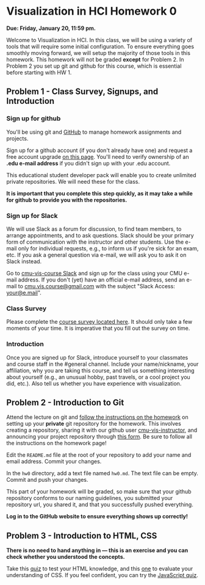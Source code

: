 # Visualization in HCI Homework 0

**Due: Friday, January 20, 11:59 pm.**

Welcome to Visualization in HCI.  In this class, we will be using a variety of tools that will require some initial configuration. To ensure everything goes smoothly moving forward, we will setup the majority of those tools in this homework.  This homework will not be graded **except** for Problem 2. In Problem 2 you set up git and github for this course, which is essential before starting with HW 1.

## Problem 1 - Class Survey, Signups, and Introduction

### Sign up for github

You'll be using git and [GitHub](http://github.com) to manage homework assignments and projects.

Sign up for a github account (if you don't already have one) and request a free account upgrade [on this page](https://education.github.com/pack). You'll need to verify ownership of an **.edu e-mail address** if you didn't sign up with your .edu account.

This educational student developer pack will enable you to create unlimited private repositories. We will need these for the class.

**It is important that you complete this step quickly, as it may take a while for github to provide you with the repositories.**

### Sign up for Slack
We will use Slack as a forum for discussion, to find team members, to arrange appointments, and to ask questions. Slack should be your primary form of communication with the instructor and other students. Use the e-mail only for individual requests, e.g., to inform us if you're sick for an exam, etc. If you ask a general question via e-mail, we will ask you to ask it on Slack instead.

Go to [cmu-vis-course Slack](https://cmu-vis-course.slack.com/signup) and sign up for the class using your CMU e-mail address. If you don't (yet) have an official e-mail address, send an e-mail to [cmu.vis.course@gmail.com](mailto:cmu.vis.course@gmail.com) with the subject "Slack Access: your@e.mail".

### Class Survey
Please complete the [course survey located here](https://goo.gl/forms/NKXnkTksR2cMd9jY2). It should only take a few moments of your time. It is imperative that you fill out the survey on time.

### Introduction

Once you are signed up for Slack, introduce yourself to your classmates and course staff in the #general channel. Include your name/nickname, your affiliation, why you are taking this course, and tell us something interesting about yourself (e.g., an unusual hobby, past travels, or a cool project you did, etc.).  Also tell us whether you have experience with visualization.

## Problem 2 - Introduction to Git

Attend the lecture on git and [follow the instructions on the homework](http://cmu-vis-course.github.io/2017/homework/) on setting up your **private** git repository for the homework. This involves creating a repository, sharing it with our github user [cmu-vis-instructor](https://github.com/cmu-vis-instructor), and announcing your project repository through [this form](https://goo.gl/forms/bnEOhXLAHT1EHaTp1). Be sure to follow all the instructions on the homework page!

Edit the `README.md` file at the root of your repository to add your name and email address. Commit your changes.

In the `hw0` directory, add a text file named `hw0.md`. The text file can be empty. Commit and push your changes.

This part of your homework will be graded, so make sure that your github repository conforms to our naming guidelines, you submitted your repository url, you shared it, and that you successfully pushed everything.

**Log in to the GitHub website to ensure everything shows up correctly!**

## Problem 3 - Introduction to HTML, CSS

**There is no need to hand anything in — this is an exercise and you can check whether you understood the concepts.**

Take this [quiz](http://www.w3schools.com/quiztest/quiztest.asp?qtest=HTML) to test your HTML knowledge, and this [one](http://www.w3schools.com/quiztest/quiztest.asp?qtest=CSS) to evaluate your understanding of CSS. If you feel confident, you can try the [JavaScript quiz](http://www.w3schools.com/quiztest/quiztest.asp?qtest=JavaScript).
